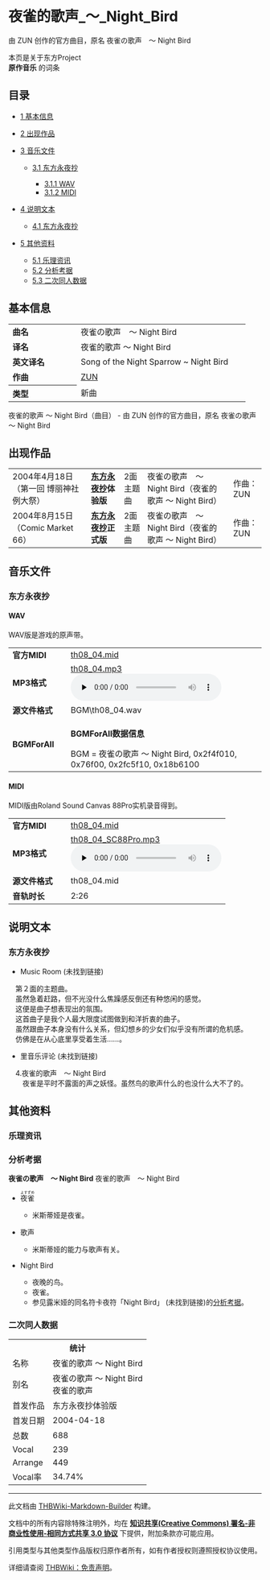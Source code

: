 # 夜雀的歌声_～_Night_Bird

<!-- source html: G:\repos\THBWiki-Markdown-Builder\THBWikiMarkdown\Temp\main\7\74\ns0%3A%E5%A4%9C%E9%9B%80%E7%9A%84%E6%AD%8C%E5%A3%B0_%EF%BD%9E_Night_Bird.html -->

由 ZUN 创作的官方曲目，原名 夜雀の歌声　～ Night Bird

本页是关于东方Project  
 **原作音乐** 的词条
## 目录

- [1 基本信息](#基本信息)
- [2 出现作品](#出现作品)
- [3 音乐文件](#音乐文件)

  - [3.1 东方永夜抄](#东方永夜抄)

    - [3.1.1 WAV](#WAV)
    - [3.1.2 MIDI](#MIDI)






- [4 说明文本](#说明文本)

  - [4.1 东方永夜抄](#东方永夜抄_2)



- [5 其他资料](#其他资料)

  - [5.1 乐理资讯](#乐理资讯)
  - [5.2 分析考据](#分析考据)
  - [5.3 二次同人数据](#二次同人数据)







## 基本信息

<table><tbody><tr><td style="width:120px"><b>曲名</b></td><td style="width:320px">夜雀の歌声　～ Night Bird</td></tr><tr><td><b>译名</b></td><td>夜雀的歌声 ～ Night Bird</td></tr><tr><td><b>英文译名</b></td><td>Song of the Night Sparrow ~ Night Bird</td></tr><tr><td><b>作曲</b></td><td><a href="./ZUN.md" title="ZUN">ZUN</a></td></tr><tr><th style="text-align: left;"><b>类型</b></th><td>新曲</td></tr></tbody></table>

夜雀的歌声 ～ Night Bird（曲目） - 由 ZUN 创作的官方曲目，原名 夜雀の歌声　～ Night Bird
## 出现作品

<table>
<tbody><tr><td>2004年4月18日（第一回 博丽神社例大祭）</td><td><b><a href="./东方永夜抄.md" title="东方永夜抄">东方永夜抄</a>体验版</b></td><td>2面主题曲</td><td style="padding-left:5px;">夜雀の歌声　～ Night Bird（夜雀的歌声 ～ Night Bird）</td><td style="padding-left:10px;">作曲：ZUN</td></tr>
<tr><td>2004年8月15日（Comic Market 66）</td><td><b><a href="./东方永夜抄.md" title="东方永夜抄">东方永夜抄</a>正式版</b></td><td>2面主题曲</td><td style="padding-left:5px;">夜雀の歌声　～ Night Bird（夜雀的歌声 ～ Night Bird）</td><td style="padding-left:10px;">作曲：ZUN</td></tr>
</tbody></table>


## 音乐文件
### 东方永夜抄
#### WAV
  
WAV版是游戏的原声带。
  


<table><tbody><tr class="mw-empty-elt"></tr><tr><td width="100"><b>官方MIDI</b></td><td><a href="./文件-th08_04.mid.md" title="文件:th08 04.mid">th08_04.mid</a></td></tr><tr><td><b>MP3格式</b></td><td><a href="./文件-th08_04.mp3.md" title="文件:th08 04.mp3">th08_04.mp3</a><br><audio src="https://upload.thwiki.cc/6/62/th08_04.mp3" loop="" controls="" preload="none"></audio></td></tr><tr><td><b>源文件格式</b></td><td>BGM\th08_04.wav</td></tr><tr><td><b>BGMForAll</b></td><td><div class="mw-collapsible mw-collapsed">
<p><b>BGMForAll数据信息</b>
</p>
<div class="mw-collapsible-content">BGM = 夜雀の歌声 ～ Night Bird, 0x2f4f010, 0x76f00, 0x2fc5f10, 0x18b6100</div>
</div>
</td></tr></tbody></table>


#### MIDI
  
MIDI版由Roland Sound Canvas 88Pro实机录音得到。
  


<table><tbody><tr class="mw-empty-elt"></tr><tr><td width="100"><b>官方MIDI</b></td><td><a href="./文件-th08_04.mid.md" title="文件:th08 04.mid">th08_04.mid</a></td></tr><tr><td><b>MP3格式</b></td><td><a href="./文件-th08_04_SC88Pro.mp3.md" title="文件:th08 04 SC88Pro.mp3">th08_04_SC88Pro.mp3</a><br><audio src="https://upload.thwiki.cc/d/d6/th08_04_SC88Pro.mp3" loop="" controls="" preload="none"></audio></td></tr><tr><td><b>源文件格式</b></td><td>th08_04.mid</td></tr><tr><td><b>音轨时长</b></td><td>2:26</td></tr></tbody></table>


## 说明文本
### 东方永夜抄
- Music Room (未找到链接)

　第２面的主题曲。  
　虽然急着赶路，但不光没什么焦躁感反倒还有种悠闲的感觉。  
　这便是曲子想表现出的氛围。  
　这首曲子是我个人最大限度试图做到和洋折衷的曲子。  
　虽然跟曲子本身没有什么关系，但幻想乡的少女们似乎没有所谓的危机感。  
　仿佛是在从心底里享受着生活……。
- 里音乐评论 (未找到链接)

　4.夜雀的歌声　～ Night Bird  
　　夜雀是平时不露面的声之妖怪。虽然鸟的歌声什么的也没什么大不了的。
## 其他资料
### 乐理资讯
### 分析考据
  
 **夜雀の歌声　～ Night Bird**  夜雀的歌声　～ Night Bird
  

- <ruby lang="ja"><rb>夜雀</rb><rp> (</rp><rt>よすずめ</rt><rp>) </rp></ruby>

  - 米斯蒂娅是夜雀。

- 歌声
  - 米斯蒂娅的能力与歌声有关。

- Night Bird
  - 夜晚的鸟。
  - 夜雀。
  - 参见露米娅的同名符卡夜符「Night Bird」 (未找到链接)的[分析考据](./Night_Bird-分析与考据.md)。


### 二次同人数据

<table><tbody><tr><th colspan="2">统计</th></tr>
<tr><td>名称</td><td>夜雀的歌声 ～ Night Bird</td></tr>
<tr><td>别名</td><td>夜雀の歌声 ～ Night Bird<br>夜雀的歌声</td></tr>
<tr><td>首发作品</td><td>东方永夜抄体验版</td></tr>
<tr><td>首发日期</td><td>2004-04-18</td></tr>
<tr><td>总数</td><td>688</td></tr>
<tr><td>Vocal</td><td>239</td></tr>
<tr><td>Arrange</td><td>449</td></tr>
<tr><td>Vocal率</td><td>34.74%</td></tr>
</tbody></table>




  
  

  





---

此文档由 [THBWiki-Markdown-Builder](https://github.com/Delsin-Yu/THBWiki-Markdown-Builder) 构建。

文档中的所有内容除特殊注明外，均在 [**知识共享(Creative Commons) 署名-非商业性使用-相同方式共享 3.0 协议**](https://creativecommons.org/licenses/by-sa/3.0/deed.zh-hans) 下提供，附加条款亦可能应用。

引用类型与其他类型作品版权归原作者所有，如有作者授权则遵照授权协议使用。

详细请查阅 [THBWiki：免责声明](https://thbwiki.cc/THBWiki:%E5%85%8D%E8%B4%A3%E5%A3%B0%E6%98%8E)。

